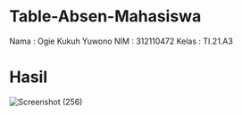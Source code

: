 # Table-Absen-Mahasiswa

Nama : Ogie Kukuh Yuwono
NIM : 312110472
Kelas : TI.21.A3

# Hasil 
![Screenshot (256)](https://user-images.githubusercontent.com/127408886/229822005-6ab9ae8e-dda6-4a4d-a81a-31158bc089d6.png)




